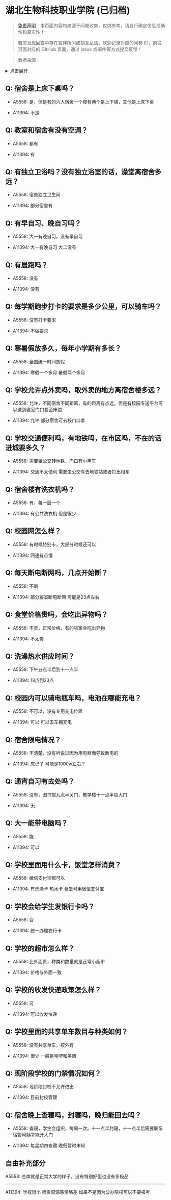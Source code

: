 # 湖北生物科技职业学院 (已归档)

> [免责声明](https://colleges.chat/#_3)：本页面内容均来源于问卷收集，仅供参考，请自行确定信息准确性和真实性！

> 若您发现回答中存在答非所问或胡言乱语，欢迎记录对应的问卷 ID，前往页面对应的 GitHub 页面，通过 issue 或邮件等方式提交反馈！

> 数据来源：

<details><summary>点击展开</summary>
<ul>
<li>A5558: 匿名 (2022 年 06 月)</li>
<li>A11394: xyz2457771706@163.com (2022 年 06 月)</li>
</ul>
</details>

## Q: 宿舍是上床下桌吗？

- A5558: 是，但是有的六人宿舍一个寝有两个是上下铺，其他是上床下桌

- A11394: 不是

## Q: 教室和宿舍有没有空调？

- A5558: 都有

- A11394: 有

## Q: 有独立卫浴吗？没有独立浴室的话，澡堂离宿舍多远？

- A5558: 宿舍独立卫生间

- A11394: 部分宿舍有

## Q: 有早自习、晚自习吗？

- A5558: 大一有晚自习，没有早自习

- A11394: 大一有晚自习 大二没有

## Q: 有晨跑吗？

- A5558: 没有

- A11394: 没有

## Q: 每学期跑步打卡的要求是多少公里，可以骑车吗？

- A5558: 没有打卡要求

- A11394: 不做要求

## Q: 寒暑假放多久，每年小学期有多长？

- A5558: 全国统一时间放假

- A11394: 寒假一个多月 暑假两个多月

## Q: 学校允许点外卖吗，取外卖的地方离宿舍楼多远？

- A5558: 允许，不同宿舍不同距离，有的距离有点远，但是有校园专送平台可以送到寝室门口甚至床边

- A11394: 允许 部分宿舍可去校门口拿

## Q: 学校交通便利吗，有地铁吗，在市区吗，不在的话进城要多久？

- A5558: 需要坐公交转地铁，门口有小黑车

- A11394: 交通不太便利 需要坐公交车去地铁站或者打出租车

## Q: 宿舍楼有洗衣机吗？

- A5558: 有，每一层一个

- A11394: 有公共洗衣机 但是很少

## Q: 校园网怎么样？

- A5558: 有时候特别卡，大部分时候还可以

- A11394: 网速有点慢

## Q: 每天断电断网吗，几点开始断？

- A5558: 不断

- A11394: 部分寝室断电断网 可能是23点左右

## Q: 食堂价格贵吗，会吃出异物吗？

- A5558: 不贵，正常价格，有的店家会吃出异物

- A11394: 不太贵

## Q: 洗澡热水供应时间？

- A5558: 下午五点半后到十一点半

- A11394: 18点到23点

## Q: 校园内可以骑电瓶车吗，电池在哪能充电？

- A5558: 不可以，没有专用充电位置

- A11394: 可以 可以去车棚充电

## Q: 宿舍限电情况？

- A5558: 不清楚，没有听说过因为用电器而导致断电的

- A11394: 忘记了 可能是1000w左右？

## Q: 通宵自习有去处吗？

- A5558: 没有，图书馆九点半关门，教学楼十一点半锁大门

- A11394: 无

## Q: 大一能带电脑吗？

- A5558: 能

- A11394: 可以

## Q: 学校里面用什么卡，饭堂怎样消费？

- A5558: 微信支付宝都可以

- A11394: 有洗澡卡 热水卡 食堂可用微信支付宝

## Q: 学校会给学生发银行卡吗？

- A5558: 会

- A11394: 统一办理农行卡

## Q: 学校的超市怎么样？

- A5558: 比外面贵，种类和数量就是正常小超市

- A11394: 价格与外面一致

## Q: 学校的收发快递政策怎么样？

- A5558: 可

- A11394: 可以收发快递

## Q: 学校里面的共享单车数目与种类如何？

- A5558: 没有共享单车，校外有

- A11394: 很少 一般是哈啰和美团

## Q: 现阶段学校的门禁情况如何？

- A5558: 现阶段封校不允许进出

- A11394: 目前封校管理

## Q: 宿舍晚上查寝吗，封寝吗，晚归能回去吗？

- A5558: 查寝，学生会组织，每周一次。十一点半封寝，十一点半后需要联系宿管阿姨才能开大门

- A11394: 每星期四查寝 晚归暂时未知

## 自由补充部分

A5558: 总体就是正常大学的样子，没有特别好但也没有多极品

***

A11394: 学校很小 师资资源感觉略差 如果不是因为公办院校可以不要报考